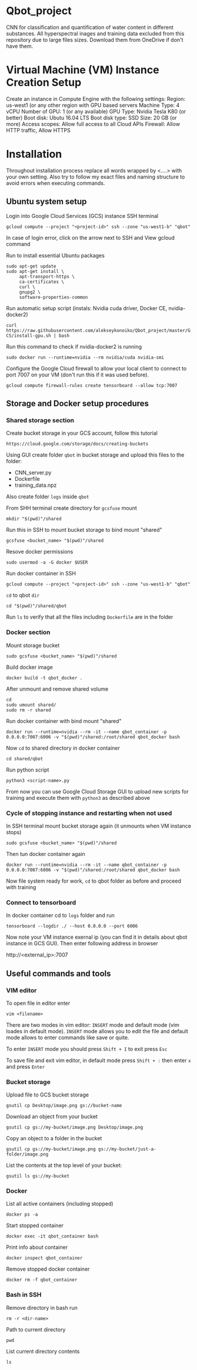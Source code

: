# Qbot_project
CNN for classification and quantification of water content in different substances. 
All hyperspectral inages and training data excluded from this repository due to large files sizes. 
Download them from OneDrive if don't have them.

# Virtual Machine (VM) Instance Creation Setup
Create an instance in Compute Engine with the following settings:
Region: us-west1 (or any other region with GPU based servers
Machine Type: 4 vCPU
Number of GPU: 1 (or any available)
GPU Type: Nvidia Tesla K80 (or better)
Boot disk: Ubutu 16.04 LTS
Boot disk type: SSD
Size: 20 GB (or more)
Access scopes: Allow full access to all Cloud APIs
Firewall: Allow HTTP traffic, Allow HTTPS

# Installation
Throughout installation process replace all words wrapped by <....> with your own setting. Also try to follow my exact files and naming structure to avoid errors when executing commands.
## Ubuntu system setup
Login into Google Cloud Services (GCS) instance SSH terminal

`gcloud compute --project "<project-id>" ssh --zone "us-west1-b" "qbot"`

In case of login error, click on the arrow next to SSH and View gcloud command 

Run to install essential Ubuntu packages
```
sudo apt-get update
sudo apt-get install \
     apt-transport-https \
     ca-certificates \
     curl \
     gnupg2 \
     software-properties-common
```

Run automatic setup script (instals: Nvidia cuda driver, Docker CE, nvidia-docker2)

`curl https://raw.githubusercontent.com/alekseykonoiko/Qbot_project/master/GCS/install-gpu.sh | bash`

Run this command to check if nvidia-docker2 is running

`sudo docker run --runtime=nvidia --rm nvidia/cuda nvidia-smi`

Configure the Google Cloud firewall to allow your local client to connect to port 7007 on your VM (don't run this if it was used before).

`gcloud compute firewall-rules create tensorboard --allow tcp:7007`
## Storage and Docker setup procedures

### Shared storage section

Create bucket storage in your GCS account, follow this tutorial

`https://cloud.google.com/storage/docs/creating-buckets`

Using GUI create folder `qbot` in bucket storage and upload this files to the folder:
-   CNN_server.py
-   Dockerfile
-   training_data.npz

Also create folder `logs` inside `qbot` 

From SHH terminal create directory for `gcsfuse` mount

`mkdir "$(pwd)"/shared`

Run this in SSH to mount bucket storage to bind mount "shared"

`gcsfuse <bucket_name> "$(pwd)"/shared`

Resove docker permissions

`sudo usermod -a -G docker $USER`

Run docker container in SSH

`gcloud compute --project "<project-id>" ssh --zone "us-west1-b" "qbot"`

`cd` to qbot `dir`

`cd "$(pwd)"/shared/qbot`

Run `ls` to verify that all the files including `Dockerfile` are in the folder

### Docker section

Mount storage bucket

`sudo gcsfuse <bucket_name> "$(pwd)"/shared`

Build docker image

 `docker build -t qbot_docker .`

After unmount and remove shared volume
```
cd
sudo umount shared/
sudo rm -r shared
```

Run docker container with bind mount "shared"

`docker run --runtime=nvidia --rm -it --name qbot_container -p 0.0.0.0:7007:6006 -v "$(pwd)"/shared:/root/shared qbot_docker bash`

Now `cd` to shared directory in docker container

`cd shared/qbot`

Run python script

`python3 <script-name>.py`

From now you can use Google Cloud Storage GUI to upload new scripts for training and execute them with `python3` as described above

### Cycle of stopping instance and restarting when not used

In SSH terminal mount bucket storage again (it unmounts when VM instance stops)

`sudo gcsfuse <bucket_name> "$(pwd)"/shared`

Then tun docker container again

`docker run --runtime=nvidia --rm -it --name qbot_container -p 0.0.0.0:7007:6006 -v "$(pwd)"/shared:/root/shared qbot_docker bash`

Now file system ready for work, `cd` to qbot folder as before and proceed with training

### Connect to tensorboard

In docker container cd to `logs` folder and run

`tensorboard --logdir ./ --host 0.0.0.0 --port 6006`

Now note your VM instance exernal ip (you can find it in details about qbot instance in GCS GUI). Then enter following address in browser

http://<external_ip>:7007

## Useful commands and tools

### VIM editor

To open file in editor enter

`vim <filename>`

There are two modes in vim editor: `INSERT` mode and default mode (vim loades in default mode). `INSERT` mode allows you to edit the file and default mode allows to enter commands like save or quite.

To enter `INSERT` mode you should press `Shift + I` to exit press `Esc`
 
To save file and exit vim editor, in default mode press `Shift + :` then enter `x` and press `Enter`

### Bucket storage

Upload file to GCS bucket storage

`gsutil cp Desktop/image.png gs://bucket-name`

Download an object from your bucket

`gsutil cp gs://my-bucket/image.png Desktop/image.png`

Copy an object to a folder in the bucket

`gsutil cp gs://my-bucket/image.png gs://my-bucket/just-a-folder/image.png`

List the contents at the top level of your bucket:

`gsutil ls gs://my-bucket`

### Docker
List all active containers (including stopped)

`docker ps -a`

Start stopped container

`docker exec -it qbot_container bash`

Print info about container

`docker inspect qbot_container`

Remove stopped docker container

`docker rm -f qbot_container`

### Bash in SSH
Remove directory in bash run

`rm -r <dir-name>`

Path to current directory

`pwd`

List current directory contents

`ls`


